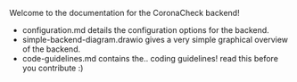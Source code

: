 Welcome to the documentation for the CoronaCheck backend!

* configuration.md details the configuration options for the backend.
* simple-backend-diagram.drawio gives a very simple graphical overview of the backend.
* code-guidelines.md contains the.. coding guidelines! read this before you contribute :)
